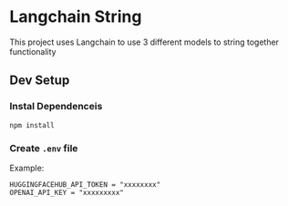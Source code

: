 # Langchain String

This project uses Langchain to use 3 different models to string together functionality

## Dev Setup

### Instal Dependenceis

`npm install`

### Create `.env` file

Example:

```
HUGGINGFACEHUB_API_TOKEN = "xxxxxxxx"
OPENAI_API_KEY = "xxxxxxxxx"
```
